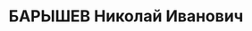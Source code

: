 ---
title: БАРЫШЕВ Николай Иванович
description: "Род. в 1898, Стерлитамак, русский, обр.: среднее, член ВКП(б). Проживал:\
  \ Саратов. Председатель Саратовского облисполкома. \n  Арестован 24.06.1937. Обв.\
  \ в подготовке терактов против руководителей ЦК ВКП(б) и советского правительства\
  \ и участии в правотроцкистской организации. Приговор: ВК ВС СССР, 29.10.1937 –\
  \ ВМН. Расстрелян 30.10.1937, г.Москва. \n  Реабилитирован ВК ВС СССР 26.05.1956"
---